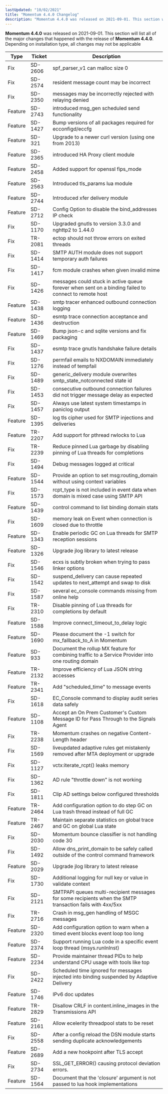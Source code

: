 ```yaml
---
lastUpdated: "10/02/2021"
title: "Momentum 4.4.0 Changelog"
description: "Momentum 4.4.0 was released on 2021-09-01. This section will list all of the major changes that happened with the release of Momentum 4.4.0 Depending on installation type, all changes may not be applicable"
---
```


**Momentum 4.4.0** was released on 2021-09-01. This section will list all of the major changes that happened with the release of **Momentum 4.4.0**. Depending on installation type, all changes may not be applicable

<a name="changelog.4-4-0.table"></a> 

| Type | Ticket | Description |
| --- | --- | --- |
| Fix | SD-2606 | spf_parser_v1 can malloc size 0 |
| Fix | SD-2574 | resident message count may be incorrect |
| Fix | SD-2350 | messages may be incorrectly rejected with relaying denied |
| Feature | SD-2743 | introduced msg_gen scheduled send functionality |
| Feature | SD-1427 | Bump versions of all packages required for ecconfigd/eccfg |
| Feature | SD-321 | Upgrade to a newer curl version (using one from 2013) |
| Feature | SD-2365 | introduced HA Proxy client module |
| Feature | SD-2458 | Added support for openssl fips_mode |
| Feature | SD-2563 | Introduced tls_params lua module |
| Feature | SD-2744 | Introduced xfer delivery module |
| Feature | SD-2712 | Config Option to disable the bind_addresses IP check |
| Fix | SD-1170 | Upgraded gnutls to version 3.3.0 and nghttp2 to 1.44.0 |
| Fix | TR-2081 | ectop should not throw errors on exited threads |
| Fix | SD-1414 | SMTP AUTH module does not support temporary auth failures |
| Fix | SD-1417 | fcm module crashes when given invalid mime |
| Fix | SD-1426 | messages could stuck in active queue forever when sent on a binding failed to connect to remote host |
| Feature | SD-1438 | smtp tracer enhanced outbound connection logging |
| Feature | SD-1436 | esmtp trace connection acceptance and destruction |
| Feature | SD-1469 | Bump json-c and sqlite versions and fix packaging |
| Fix | SD-1437 | esmtp trace gnutls handshake failure details |
| Fix | SD-1276 | permfail emails to NXDOMAIN immediately instead of tempfail |
| Fix | SD-1489 | generic_delivery module overwrites smtp_state_notconnected state id |
| Fix | SD-1453 | consecutive outbound connection failures did not trigger message delay as expected |
| Fix | SD-1457 | Always use latest system timestamps in paniclog output |
| Feature | SD-1395 | log tls cipher used for SMTP injections and deliveries |
| Feature | TR-2207 | Add support for pthread rwlocks to Lua |
| Fix | TR-2239 | Reduce pinned Lua garbage by disabling pinning of Lua threads for completions |
| Fix | SD-1494 | Debug messages logged at critical |
| Feature | SD-1544 | Provide an option to set msg:routing_domain without using context variables |
| Fix | SD-1573 | rcpt_type is not included in event data when domain is mixed case using SMTP API |
| Feature | SD-1439 | control command to list binding domain stats |
| Fix | SD-1609 | memory leak on Event when connection is closed due to throttle |
| Feature | SD-1343 | Enable periodic GC on Lua threads for SMTP reception sessions |
| Feature | SD-1326 | Upgrade jlog library to latest release |
| Fix | SD-1546 | ecxs is subtly broken when trying to pass linker options |
| Fix | SD-1542 | suspend_delivery can cause repeated updates to next_attempt and swap to disk |
| Fix | SD-1587 | several ec_console commands missing from online help |
| Fix | TR-2310 | Disable pinning of Lua threads for completions by default |
| Feature | SD-1588 | Improve connect_timeout_to_delay logic |
| Feature | SD-1690 | Please document the -1 switch for mx_fallback_to_A in Momentum |
| Feature | SD-933 | Document the rollup MX feature for combining traffic to a Service Provider into one routing domain |
| Feature | TR-2132 | Improve efficiency of Lua JSON string accesses |
| Feature | TR-2341 | Add "scheduled_time" to message events |
| Fix | SD-1618 | EC_Console command to display audit series data safely |
| Feature | SD-1108 | Accept an On Prem Customer's Custom Message ID for Pass Through to the Signals Agent |
| Fix | TR-2238 | Momentum crashes on negative Content-Length header |
| Fix | SD-1569 | liveupdated adaptive rules get mistakenly removed after MTA deployment or upgrade |
| Fix | SD-1127 | vctx:iterate_rcpt() leaks memory |
| Fix | SD-1362 | AD rule "throttle down" is not working</li>
| Fix | SD-1811 | Clip AD settings below configured thresholds |
| Feature | TR-2464 | Add configuration option to do step GC on Lua trash thread instead of full GC |
| Feature | TR-2467 | Maintain separate statistics on global trace and GC on global Lua state |
| Fix | SD-2030 | Momentum bounce classifier is not handling code 30 |
| Fix | SD-1492 | Allow dns_print_domain to be safely called outside of the control command framework |
| Feature | SD-2029 | Upgrade jlog library to latest release |
| Fix | SD-1730 | Additional logging for null key or value in validate context |
| Fix | SD-2121 | SMTPAPI queues multi-recipient messages for some recipients when the SMTP transaction fails with 4xx/5xx |
| Fix | TR-2716 | Crash in msg_gen handling of MSGC messages |
| Feature | SD-2320 | Add configuration option to warn when a timed event blocks event loop too long |
| Feature | SD-2374 | Support running Lua code in a specific event loop thread (msys.runInInst) |
| Feature | SD-2234 | Provide maintainer thread PIDs to help understand CPU usage with tools like top |
| Fix | SD-2422 | Scheduled time ignored for messages injected into binding suspended by Adaptive Delivery |
| Feature | SD-1746 | IPv6 doc updates |
| Feature | TR-2829 | Disallow CRLF in content.inline_images in the Transmissions API |
| Feature | SD-2161 | Allow ecelerity threadpool stats to be reset |
| Fix | SD-2558 | After a config reload the DSN module starts sending duplicate acknowledgements |
| Feature | SD-2689 | Add a new hookpoint after TLS accept |
| Fix | SD-2734 | SSL_GET_ERROR() causing protocol deviation errors. |
| Feature | SD-1564 | Document that the 'closure' argument is not passed to lua hook implementations |
